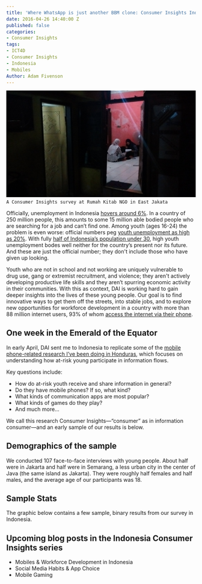 ```yaml
---
title: 'Where WhatsApp is just another BBM clone: Consumer Insights Indonesia'
date: 2016-04-26 14:40:00 Z
published: false
categories:
- Consumer Insights
tags:
- ICT4D
- Consumer Insights
- Indonesia
- Mobiles
Author: Adam Fivenson
---
```


![IMG_20160402_104101258.jpg](/uploads/IMG_20160402_104101258.jpg)
`A Consumer Insights survey at Rumah Kitab NGO in East Jakata`

Officially, unemployment in Indonesia [hovers around 6%]( http://www.reuters.com/article/us-indonesia-unemployment-idUSKBN0P101D20150621). In a country of 250 million people, this amounts to some 15 million able bodied people who are searching for a job and can’t find one. Among youth (ages 16-24) the problem is even worse: official numbers peg [youth unemployment as high as 20%](http://data.worldbank.org/indicator/SL.UEM.1524.MA.ZS). With fully [half of Indonesia’s population under 30](http://theconversation.com/jobless-youth-raise-risk-of-indonesias-demographic-bonus-turning-into-disaster-50402), high youth unemployment bodes well neither for the country’s present nor its future. And these are just the official number; they don't include those who have given up looking. 

Youth who are not in school and not working are uniquely vulnerable to drug use, gang or extremist recruitment, and violence; they aren't actively developing productive life skills and they aren’t spurring economic activity in their communities. With this as context, DAI is working hard to gain deeper insights into the lives of these young people. Our goal is to find innovative ways to get them off the streets, into stable jobs, and to explore new opportunities for workforce development in a country with more than 88 million internet users, 93% of whom [access the internet via their phone](https://www.digitalnewsasia.com/more-90-users-indonesia-access-net-their-smartphone-gfk).

<!--more-->

## One week in the Emerald of the Equator

In early April, DAI sent me to Indonesia to replicate some of the [mobile phone-related research I’ve been doing in Honduras](dai-global-digital.com/2016/04/13/honduras-consumer-insights.html), which focuses on understanding how at-risk young participate in information flows. 

Key questions include: 

* How do at-risk youth receive and share information in general? 
* Do they have mobile phones? If so, what kind? 
* What kinds of communication apps are most popular? 
* What kinds of games do they play?
* And much more...

We call this research Consumer Insights—“consumer” as in information consumer—and an early sample of our results is below. 

## Demographics of the sample

We conducted 107 face-to-face interviews with young people. About half were in Jakarta and half were in Semarang, a less urban city in the center of Java (the same island as Jakarta). They were roughly half females and half males, and the average age of our participants was 18.

## Sample Stats

The graphic below contains a few sample, binary results from our survey in Indonesia. 

<script id="infogram_0_EsjSOIlrstG2hxRh" title="Indonesia CI: The Basics" src="//e.infogr.am/js/embed.js?9rp" type="text/javascript"></script>

## Upcoming blog posts in the Indonesia Consumer Insights series

* Mobiles & Workforce Development in Indonesia
* Social Media Habits & App Choice
* Mobile Gaming 